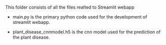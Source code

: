 This folder consists of all the files realted to Streamlit webapp

- main.py is the primary python code used for the development of streamlit webapp.

- plant_disease_cnnmodel.h5 is the cnn model used for the prediction of the plant disease.
